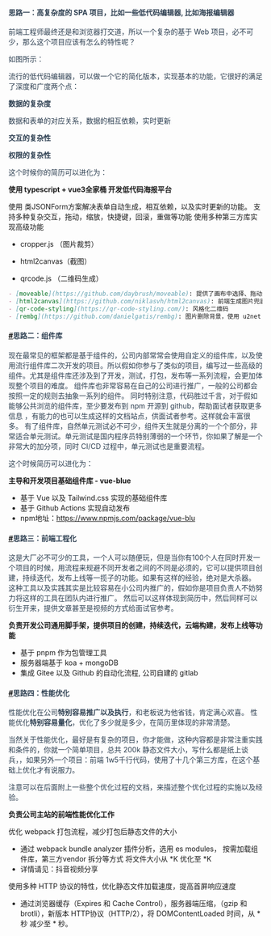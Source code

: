 #### <font style="color:rgb(44, 62, 80);">思路一：高复杂度的 SPA 项目，比如一些低代码编辑器, 比如海报编辑器</font>
<font style="color:rgb(44, 62, 80);">前端工程师最终还是和浏览器打交道，所以一个复杂的基于 Web 项目，必不可少，那么这个项目应该有怎么的特性呢？</font>

<font style="color:rgb(44, 62, 80);">如图所示：</font>

<font style="color:rgb(44, 62, 80);">流行的低代码编辑器，可以做一个它的简化版本，实现基本的功能，它很好的满足了深度和广度两个点：</font>

**<font style="color:rgb(44, 62, 80);">数据的复杂度</font>**

<font style="color:rgb(44, 62, 80);">数据和表单的对应关系，数据的相互依赖，实时更新</font>

**<font style="color:rgb(44, 62, 80);">交互的复杂性</font>**

**<font style="color:rgb(44, 62, 80);">权限的复杂性</font>**

<font style="color:rgb(44, 62, 80);">这个时候你的简历可以进化为：</font>

**使用 typescript + vue3全家桶 开发低代码海报平台**

使用 类JSONForm方案解决表单自动生成，相互依赖，以及实时更新的功能。 支持多种复杂交互，拖动，缩放，快捷键，回滚，重做等功能 使用多种第三方库实现高级功能

- cropper.js （图片裁剪）

- html2canvas（截图）

- qrcode.js （二维码生成） 

```markdown
- [moveable](https://github.com/daybrush/moveable): 提供了画布中选择、拖动缩放等能力
- [html2canvas](https://github.com/niklasvh/html2canvas): 前端生成图片兜底方案
- [qr-code-styling](https://qr-code-styling.com/): 风格化二维码
- [rembg](https://github.com/danielgatis/rembg): 图片删除背景，使用 u2net 预训练模型
```

#### [#](https://docs.easycv.cn/guide/highlight.html#%E6%80%9D%E8%B7%AF%E4%BA%8C-%E7%BB%84%E4%BB%B6%E5%BA%93)<font style="color:rgb(44, 62, 80);">思路二：组件库</font>
<font style="color:rgb(44, 62, 80);">现在最常见的框架都是基于组件的，公司内部常常会使用自定义的组件库，以及使用流行组件库二次开发的项目。所以假如你参与了类似的项目，编写过一些高级的组件。尤其是组件库还涉及到了开发，测试，打包，发布等一系列流程，会更加体现整个项目的难度。 组件库也非常容易在自己的公司进行推广，一般的公司都会按照一定的规则去抽象一系列的组件。 同时特别注意，代码胜过千言，对于假如能够公共浏览的组件库，至少要发布到 npm 开源到 github，帮助面试者获取更多信息 ，有能力的也可以生成这样的文档站点，供面试者参考。这样就会丰富很多。 有了组件库，自然单元测试必不可少，组件天生就是分离的一个个部分，非常适合单元测试。单元测试是国内程序员特别薄弱的一个环节，你如果了解是一个非常大的加分项，同时 CI/CD 过程中，单元测试也是重要流程。</font>

<font style="color:rgb(44, 62, 80);">这个时候简历可以进化为：</font>

**主导和开发项目基础组件库 - vue-blue**

+ 基于 Vue 以及 Tailwind.css 实现的基础组件库
+ 基于 Github Actions 实现自动发布
+ npm地址：https://www.npmjs.com/package/vue-blu

#### [#](https://docs.easycv.cn/guide/highlight.html#%E6%80%9D%E8%B7%AF%E4%B8%89-%E5%89%8D%E7%AB%AF%E5%B7%A5%E7%A8%8B%E5%8C%96)<font style="color:rgb(44, 62, 80);">思路三：前端工程化</font>
<font style="color:rgb(44, 62, 80);">这是大厂必不可少的工具，一个人可以随便玩，但是当你有100个人在同时开发一个项目的时候，用流程来规避不同开发者之间的不同是必须的，它可以提供项目创建，持续迭代，发布上线等一揽子的功能。如果有这样的经验，绝对是大杀器。 这种工具以及实践其实是比较容易在小公司内推广的，假如你是项目负责人不妨努力将这样的工具在团队内进行推广。 然后可以这样体现到简历中，然后同样可以衍生开来，提供文章甚至是视频的方式给面试官参考。</font>

**负责开发公司通用脚手架，提供项目的创建，持续迭代，云端构建，发布上线等功能**

+ 基于 pnpm 作为包管理工具
+ 服务器端基于 koa + mongoDB
+ 集成 Gitee 以及 Github 的自动化流程, 公司自建的 gitlab

#### [#](https://docs.easycv.cn/guide/highlight.html#%E6%80%9D%E8%B7%AF%E5%9B%9B-%E6%80%A7%E8%83%BD%E4%BC%98%E5%8C%96)<font style="color:rgb(44, 62, 80);">思路四：性能优化</font>
<font style="color:rgb(44, 62, 80);">性能优化在公司</font>**<font style="color:rgb(44, 62, 80);">特别容易推广以及执行</font>**<font style="color:rgb(44, 62, 80);">，和老板说为他省钱，肯定满心欢喜。 性能优化</font>**<font style="color:rgb(44, 62, 80);">特别容易量化</font>**<font style="color:rgb(44, 62, 80);">，优化了多少就是多少，在简历里体现的非常清楚。</font>

<font style="color:rgb(44, 62, 80);">当然关于性能优化，最好是有复杂的项目，你才能做，这种内容都是非常注重实践和条件的，你就一个简单项目，总共 200k 静态文件大小，写什么都是纸上谈兵，，如果另外一个项目：前端 1w5千行代码，使用了十几个第三方库，在这个基础上优化才有说服力。</font>

<font style="color:rgb(44, 62, 80);">注意可以在后面附上一些整个优化过程的文档，来描述整个优化过程的实施以及经验。</font>

**负责公司主站的前端性能优化工作**

优化 webpack 打包流程，减少打包后静态文件的大小

+ 通过 webpack bundle analyzer 插件分析，选用 es modules， 按需加载组件库，第三方vendor 拆分等方式 将文件大小从 *K 优化至 *K
+ 详情请见：抖音视频分享

使用多种 HTTP 协议的特性，优化静态文件加载速度，提高首屏响应速度

+ 通过浏览器缓存（Expires 和 Cache Control），服务器端压缩，（gzip 和 brotli），新版本 HTTP协议（HTTP/2），将 DOMContentLoaded 时间，从 * 秒 减少至 * 秒。

